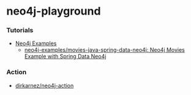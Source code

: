 neo4j-playground
================

### Tutorials
- [Neo4j Examples](https://github.com/neo4j-examples)
  - [neo4j-examples/movies-java-spring-data-neo4j: Neo4j Movies Example with Spring Data Neo4j](https://github.com/neo4j-examples/movies-java-spring-data-neo4j)

### Action
- [dirkarnez/neo4j-action](https://github.com/dirkarnez/neo4j-action)
